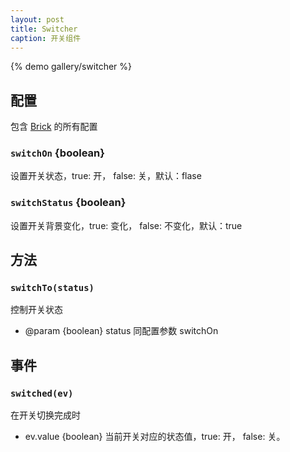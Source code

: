 ```yaml
---
layout: post
title: Switcher
caption: 开关组件
---
```


{% demo gallery/switcher %}

## 配置

包含 [Brick](/brix/core/brick) 的所有配置

### `switchOn` {boolean}

设置开关状态，true: 开， false: 关，默认：flase

### `switchStatus` {boolean}

设置开关背景变化，true: 变化， false: 不变化，默认：true

## 方法

### `switchTo(status)`

控制开关状态

* @param  {boolean} status 同配置参数 switchOn


## 事件

### `switched(ev)`

在开关切换完成时

* ev.value {boolean} 当前开关对应的状态值，true: 开， false: 关。


